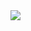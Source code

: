 <img src="https://capsule-render.vercel.app/api?type=waving&color=_ff6289&height=300&section=header&text=soolkkeobi%20&fontSize=90" />
